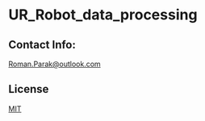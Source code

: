 # UR_Robot_data_processing

## Contact Info:
Roman.Parak@outlook.com

## License
[MIT](https://choosealicense.com/licenses/mit/)
